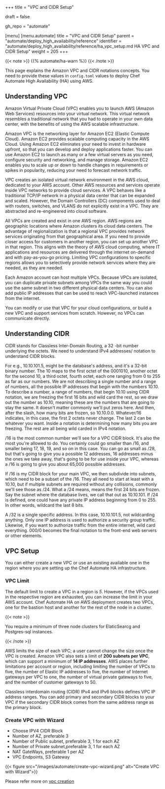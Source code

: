 +++
title = "VPC and CIDR Setup"

draft = false

gh_repo = "automate"

[menu]
  [menu.automate]
    title = "VPC and CIDR Setup"
    parent = "automate/deploy_high_availability/reference"
    identifier = "automate/deploy_high_availability/reference/ha_vpc_setup.md HA VPC and CIDR Setup"
    weight = 205
+++

{{< note >}}
{{% automate/ha-warn %}}
{{< /note >}}

This page explains the Amazon VPC and CIDR notations concepts. You need to provide these values in `config.toml` values to deploy Chef Automate High Availability (HA) using AWS.

## Understanding VPC

Amazon Virtual Private Cloud (VPC) enables you to launch AWS (Amazon Web Services) resources into your virtual network. This virtual network resembles a traditional network that you had to operate in your own data center, with the benefits of using the AWS scalable infrastructure.

Amazon VPC is the networking layer for Amazon EC2 (Elastic Compute Cloud). Amazon EC2 provides scalable computing capacity in the AWS Cloud. Using Amazon EC2 eliminates your need to invest in hardware upfront, so that you can develop and deploy applications faster. You can use Amazon EC2 to launch as many or a few virtual servers as you need, configure security and networking, and manage storage. Amazon EC2 enables you to scale up or down to handle changes in requirements or spikes in popularity, reducing your need to forecast network traffic.

VPC creates an isolated virtual network environment in the AWS cloud, dedicated to your AWS account. Other AWS resources and services operate inside VPC networks to provide cloud services. A VPC behaves like a traditional TCP/IP network in a physical data center that can be expanded and scaled. However, the Domain Controllers (DC) components used to deal with routers, switches, and VLANS do not explicitly exist in a VPC. They are abstracted and re-engineered into cloud software.

All VPCs are created and exist in one AWS region. AWS regions are geographic locations where Amazon clusters its cloud data centers. The advantage of regionalization is that a regional VPC provides network services originating from that geographical area. If you need to provide closer access for customers in another region, you can set up another VPC in that region. This aligns with the theory of AWS cloud computing, where IT applications and resources are delivered through the internet on-demand and with pay-as-you-go pricing. Limiting VPC configurations to specific regions allows you to selectively provide network services where they are needed, as they are needed.

Each Amazon account can host multiple VPCs. Because VPCs are isolated, you can duplicate private subnets among VPCs the same way you could use the same subnet in two different physical data centers. You can also add public IP addresses that can be used to reach VPC-launched instances from the internet.

You can modify or use that VPC for your cloud configurations, or build a new VPC and support services from scratch. However, no VPCs can communicate directly.

## Understanding CIDR

CIDR stands for Classless Inter-Domain Routing, a 32 -bit number underlying the octets. We need to understand IPv4 addresses/ notation to understand CIDR blocks.

For e.g., 10.10.101.5, might be the database's address, and it's a 32-bit binary number. The 10 maps to the first octet of the 0001010, another octet for the second 10, a third octet, fourth octet, each one ranging from 0 to 255 as far as our numbers. We are not describing a single number and a range of numbers, all the possible IP addresses that begin with the numbers 10.10. To describe a number, a range of numbers, that begin 10.10 using CIDR notation, we are freezing the first 16 bits and wild card the rest, so we draw out the number as 10.10, meaning these are the numbers that are going to stay the same. It doesn't matter commonly we'll put zeros here. And then, after the slash, how many bits are frozen, so 10.10.0.0. Whatever/16 indicates, in this case, the first 2 octets never change. The last 2 can be whatever you want. Inside a notation is determining how many bits you are freezing. The rest are all being wild carded in IPv4 notation.

/16 is the most common number we'll see for a VPC CIDR block. It's also the most you're allowed to do. You certainly could go smaller than /16, and smaller being 17, 18, 19, and so on in this case. You can go as small as /28, but that's going to give you a possible 12 addresses, 16 addresses minus the ones we take away, that's going to be for use inside your VPC, whereas a /16 is going to give you about 65,000 possible addresses.

If /16 is my CIDR block for your main VPC, we then subdivide into subnets, which need to be a subset of the /16. They all need to start at least with a 10.10, but if multiple subnets are required without any collisions, commonly we'll see those as /24. What a /24 means, means the first 24 bits are frozen. Say the subnet where the database lives, we call that out as 10.10.101. If /24 is defined, one could have any private IP address beginning from 0 to 255. In other words, wildcard the last 8 bits.

A /32 is a single specific address. In this case, 10.10.101.5, not wildcarding anything. Only one IP address is used to authorize a security group traffic.  Likewise, if you want to authorize traffic from the entire internet, wild card everything. 000/0 becomes the final notation to the front-end web servers or other elements.

## VPC Setup

You can either create a new VPC or use an existing available one in the region where you are setting up the Chef Automate HA infrastructure.

### VPC Limit

The default limit to create a VPC in a region is *5*. However, if the VPCs used in the respective region are exhausted, you can increase the limit in your AWS account. Chef Automate HA on AWS deployment creates two VPCs, one for the bastion host and another for the rest of the node in a cluster.

{{< note >}}

You require a minimum of three node clusters for ElaticSearcg and Postgres-sql instances.

{{< /note >}}

AWS limits the size of each VPC; a user cannot change the size once the VPC is created. Amazon VPC also sets a limit of **200 subnets per VPC**, which can support a minimum of **14 IP addresses**. AWS places further limitations per account or region, including limiting the number of VPCs to five, the number of Elastic IP addresses to five, the number of Internet gateways per VPC to one, the number of virtual private gateways to five, and the number of customer gateways to 50.

Classless interdomain routing (CIDR) IPv4 and IPv6 blocks defines VPC IP address ranges. You can add primary and secondary CIDR blocks to your VPC if the secondary CIDR block comes from the same address range as the primary block.

### Create VPC with Wizard

- Choose IPV4 CIDR Block
- Number of AZ, preferable 3
- Number of Public subnet, preferable 3, 1 for each AZ
- Number of Private subnet,preferable 3, 1 for each AZ
- NAT GateWays, preferable 1 per AZ
- VPC Endpoints, S3 Gateway

{{< figure src="/images/automate/create-vpc-wizard.png" alt="Create VPC with Wizard">}}

Please refer more on [vpc creation](https://docs.aws.amazon.com/vpc/latest/userguide/vpc-getting-started.html)